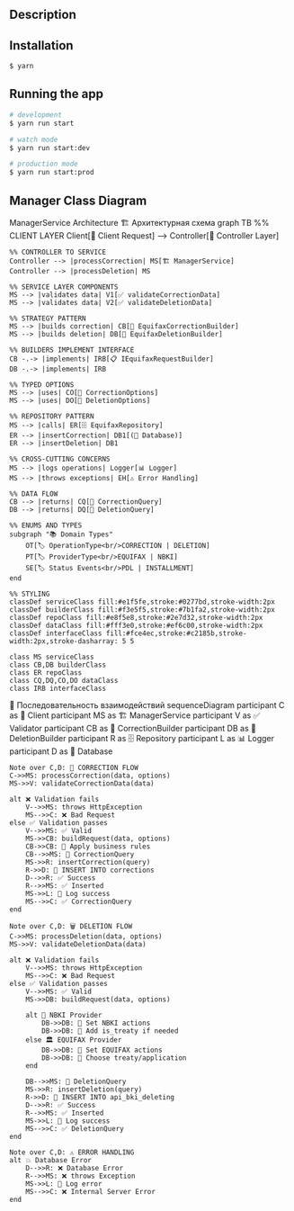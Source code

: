 ## Description

## Installation

```bash
$ yarn
```

## Running the app

```bash
# development
$ yarn run start

# watch mode
$ yarn run start:dev

# production mode
$ yarn run start:prod
```
## Manager Class Diagram
ManagerService Architecture
🏗️ Архитектурная схема
graph TB
    %% CLIENT LAYER
    Client[📱 Client Request] --> Controller[🎯 Controller Layer]
    
    %% CONTROLLER TO SERVICE
    Controller --> |processCorrection| MS[🏗️ ManagerService]
    Controller --> |processDeletion| MS
    
    %% SERVICE LAYER COMPONENTS
    MS --> |validates data| V1[✅ validateCorrectionData]
    MS --> |validates data| V2[✅ validateDeletionData]
    
    %% STRATEGY PATTERN
    MS --> |builds correction| CB[🔧 EquifaxCorrectionBuilder]
    MS --> |builds deletion| DB[🔧 EquifaxDeletionBuilder]
    
    %% BUILDERS IMPLEMENT INTERFACE
    CB -.-> |implements| IRB[📋 IEquifaxRequestBuilder]
    DB -.-> |implements| IRB
    
    %% TYPED OPTIONS
    MS --> |uses| CO[📝 CorrectionOptions]
    MS --> |uses| DO[📝 DeletionOptions]
    
    %% REPOSITORY PATTERN
    MS --> |calls| ER[🗄️ EquifaxRepository]
    ER --> |insertCorrection| DB1[(🏦 Database)]
    ER --> |insertDeletion| DB1
    
    %% CROSS-CUTTING CONCERNS
    MS --> |logs operations| Logger[📊 Logger]
    MS --> |throws exceptions| EH[⚠️ Error Handling]
    
    %% DATA FLOW
    CB --> |returns| CQ[📄 CorrectionQuery]
    DB --> |returns| DQ[📄 DeletionQuery]
    
    %% ENUMS AND TYPES
    subgraph "📚 Domain Types"
        OT[🏷️ OperationType<br/>CORRECTION | DELETION]
        PT[🏷️ ProviderType<br/>EQUIFAX | NBKI]
        SE[🏷️ Status Events<br/>PDL | INSTALLMENT]
    end
    
    %% STYLING
    classDef serviceClass fill:#e1f5fe,stroke:#0277bd,stroke-width:2px
    classDef builderClass fill:#f3e5f5,stroke:#7b1fa2,stroke-width:2px
    classDef repoClass fill:#e8f5e8,stroke:#2e7d32,stroke-width:2px
    classDef dataClass fill:#fff3e0,stroke:#ef6c00,stroke-width:2px
    classDef interfaceClass fill:#fce4ec,stroke:#c2185b,stroke-width:2px,stroke-dasharray: 5 5
    
    class MS serviceClass
    class CB,DB builderClass
    class ER repoClass
    class CQ,DQ,CO,DO dataClass
    class IRB interfaceClass
🔄 Последовательность взаимодействий
sequenceDiagram
    participant C as 📱 Client
    participant MS as 🏗️ ManagerService
    participant V as ✅ Validator
    participant CB as 🔧 CorrectionBuilder
    participant DB as 🔧 DeletionBuilder
    participant R as 🗄️ Repository
    participant L as 📊 Logger
    participant D as 🏦 Database

    Note over C,D: 🔄 CORRECTION FLOW
    C->>MS: processCorrection(data, options)
    MS->>V: validateCorrectionData(data)
    
    alt ❌ Validation fails
        V-->>MS: throws HttpException
        MS-->>C: ❌ Bad Request
    else ✅ Validation passes
        V-->>MS: ✅ Valid
        MS->>CB: buildRequest(data, options)
        CB->>CB: 🔧 Apply business rules
        CB-->>MS: 📄 CorrectionQuery
        MS->>R: insertCorrection(query)
        R->>D: 💾 INSERT INTO corrections
        D-->>R: ✅ Success
        R-->>MS: ✅ Inserted
        MS->>L: 📝 Log success
        MS-->>C: ✅ CorrectionQuery
    end

    Note over C,D: 🗑️ DELETION FLOW
    C->>MS: processDeletion(data, options)
    MS->>V: validateDeletionData(data)
    
    alt ❌ Validation fails
        V-->>MS: throws HttpException
        MS-->>C: ❌ Bad Request
    else ✅ Validation passes
        V-->>MS: ✅ Valid
        MS->>DB: buildRequest(data, options)
        
        alt 🏢 NBKI Provider
            DB->>DB: 🔧 Set NBKI actions
            DB->>DB: 🔧 Add is_treaty if needed
        else 🏛️ EQUIFAX Provider
            DB->>DB: 🔧 Set EQUIFAX actions
            DB->>DB: 🔧 Choose treaty/application
        end
        
        DB-->>MS: 📄 DeletionQuery
        MS->>R: insertDeletion(query)
        R->>D: 💾 INSERT INTO api_bki_deleting
        D-->>R: ✅ Success
        R-->>MS: ✅ Inserted
        MS->>L: 📝 Log success
        MS-->>C: ✅ DeletionQuery
    end

    Note over C,D: ⚠️ ERROR HANDLING
    alt 💥 Database Error
        D-->>R: ❌ Database Error
        R-->>MS: ❌ throws Exception
        MS->>L: 📝 Log error
        MS-->>C: ❌ Internal Server Error
    end
```
